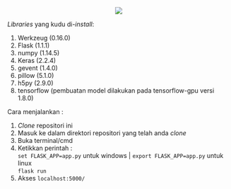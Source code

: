 <p align="center">
          <img src="https://encrypted-tbn0.gstatic.com/images?q=tbn%3AANd9GcTWc0uctVjMUrpOwK1Mh5-KpKgBgbR0dmH3uk_B1RCAjdfx706y">
</p>
                                                                                                                               
<i>Libraries</i> yang kudu di-<i>install</i>:<br>
1. Werkzeug (0.16.0)
2. Flask (1.1.1)
3. numpy (1.14.5)
4. Keras (2.2.4)
5. gevent (1.4.0)
6. pillow (5.1.0)
7. h5py (2.9.0)
8. tensorflow (pembuatan model dilakukan pada tensorflow-gpu versi 1.8.0)

Cara menjalankan :
1. <i>Clone</i> repositori ini
2. Masuk ke dalam direktori repositori yang telah anda <i>clone</i>
3. Buka terminal/cmd
4. Ketikkan perintah :<br>
```set FLASK_APP=app.py``` untuk windows | ```export FLASK_APP=app.py``` untuk linux<br>
```flask run```<br>
5. Akses ```localhost:5000/```
